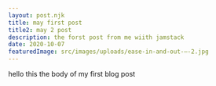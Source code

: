 ```yaml
---
layout: post.njk
title: may first post
title2: may 2 post
description: the forst post from me wiith jamstack
date: 2020-10-07
featuredImage: src/images/uploads/ease-in-and-out-–-2.jpg
---
```



hello this the body of my first blog post